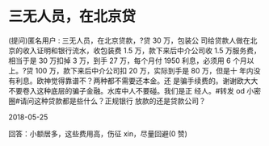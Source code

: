 # 三无人员，在北京贷

(提问)匿名用户 : 三无人员，在北京贷款，?贷 30 万，包装公 司给贷款人做在北京的收入证明和银行流水，收包装费 1.5 万，款下来后中介公司收 1.5 万服务费，相当于是 30 万扣掉 3 万，到手 27 万，每个月付 1950 利息，必须用 6 个月以上。?贷 100 万，款下来后中介公司扣 20 万，实际到手是 80 万，但是十 年内没有利息。欧神觉得靠谱不？两种都不需要还本金。还 是骗手续费的。谢谢欧大大 不要卷入这种底层的骗子金融。水库中人不要碰。我们是正 经人。#转发 od 小密圈#请问这种贷款都是些什么？正规银行 放款的还是贷款公司？

2018-05-25

回答：小额居多，这些费用高，伤征 xin，尽量回避(0 赞)